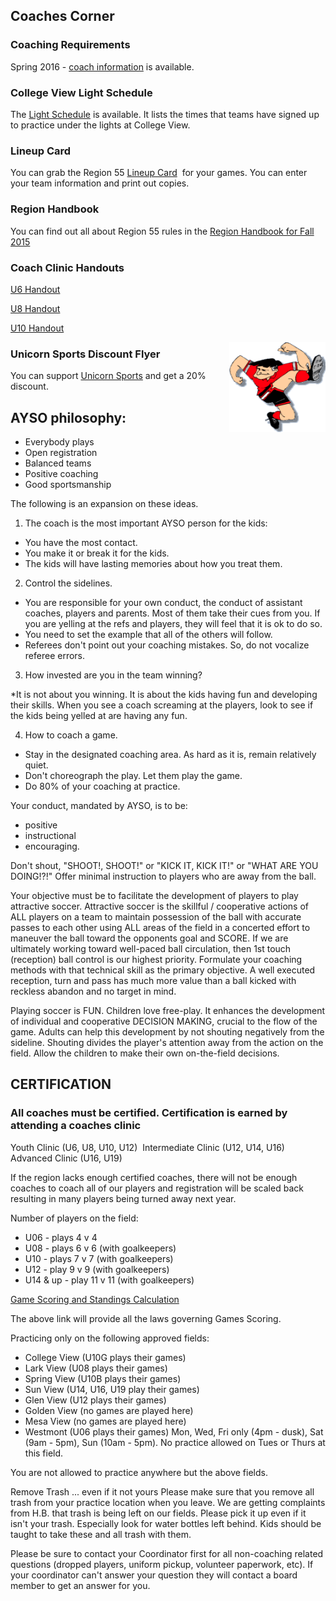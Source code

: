 ## Coaches Corner

### Coaching Requirements

Spring 2016 - [coach information](/docs/Spring2016/Spring-Coaches-2016-v2.pdf) is available.

<!--
Fall 2015 - [coaching infomation](/coach/CoachingRequirements-2015Registration.pdf). Who can coach and what do I need?

### Supercamp Flyer 2015
Check out the [Supercamp Flyer](/docs/Spring2015/supercamp_flyer2015.pdf) for information about the Supercamp happening Feb 27 - March 1.
-->

### College View Light Schedule

The [Light Schedule](docs/Fall2015/CollegeViewLightSchedule.pdf) is available. It lists the times that teams have signed up to practice under the lights at College View.

### Lineup Card

You can grab the Region 55 [Lineup Card](/coach/Region_55_Lineup_Card.pdf)  for your games. You can enter your team information and print out copies.

### Region Handbook

You can find out all about Region 55 rules in the [Region Handbook for Fall 2015](/docs/Fall2015/AYSOR55RegionHandbook2015.pdf)

<!--
### Coaching Requirements

[Fall 2014 - address updated-](/docs/Fall2014/CoachingRequirements-2014Registration-revised2.pdf) coaching infomation. Who can coach and what do I need?

## Coach Training Schedules

### Saturday, July 19, 2014 at College View (6852 Lennox Drive, Huntington Beach, CA)

Coach Meeting to begin at 9:00 AM with training to follow shortly thereafter (approximately
10:00 AM).

* Meeting for all Divisions: 9:00 - 10:00
* U6 Coach Training - 10:00 - 12:00
* U8 Coach Training - 10:00 - 12:00
* U10 Coach Training - 10:00 - 1:00
* U12 Coach Training - 10:00 - 3:00

### Wednesday, July 30, 2014 at College View (6852 Lennox Drive, Huntington Beach, CA)
Meeting to begin at 5:00 pm with training to follow shortly thereafter (approximately 6:00 pm).

* Meeting for all Divisions: 5:00 - 6:00
* U6 Coach Training - 6:00 - 8:00
* U8 Coach Training - 6:00 - 8:00
* U10 Coach Training - No class offered on this date. Can be taken in any other AYSO Region.
* U12 Coach Training - No class offered on this date. Can be taken in any other AYSO Region.

### Additional Training Dates

TBD - [Region 143](http://www.ayso143.org)

August 2nd-3rd - Area K Supercamp, Fountain Valley High School, CA. U10, U12, Intermediate,
Advanced Coach Training only (http://www.ayso11k.org/supercamp/supercamp.shtml) Times to
be determined.
-->

<!--
### All-Star Program (U-10 to U-14)

Tryouts for the Fall 2013 All-Star teams are scheduled for Sunday, November 10 and Sunday, November 17. [More information](http://ayso55.org/docs/AYSO_Region_55_All-Star_Program_Fall_2013.pdf)

## Playoff Information

[U10 Playoffs](/docs/2013_U10_Playoffs_100913.pdf)

[U12 Playoffs](/docs/2013_U12_Playoffs_100913.pdf)

[U14 Playoffs](/docs/2013_U14_Playoffs_100913.pdf)

### Fall 2013 Light Schedule (College View)
[Fall 2013 Light Schedule effective 10/09/13](/docs/2013_Light_Schedule_100913.pdf)
-->


### Coach Clinic Handouts</h3>

[U6 Handout](/coach/U06%20Coach%20Clinic%20Handout%202012.pdf)

[U8 Handout](/coach/U08%20Coach%20Clinic%20Handout%202012.pdf) 


[U10 Handout](/coach/U10%20Coach%20Clinic%20Handout%202012.pdf)

<img height="144" src="/images/cartoonp.gif" style="float:right" width="154" />

### Unicorn Sports Discount Flyer
You can support [Unicorn Sports](/coach/unicorn_2012.pdf) and get a 20% discount.

## AYSO philosophy:
+ Everybody plays
+ Open registration
+ Balanced teams
+ Positive coaching
+ Good sportsmanship

The following is an expansion on these ideas.

1. The coach is the most important AYSO person for the kids: 

* You have the most contact. 
* You make it or break it for the kids. 
* The kids will have lasting memories about how you treat them.

2. Control the sidelines.

* You are responsible for your own conduct, the conduct of assistant coaches, players and parents. Most of them take their cues from you. If you are yelling at the refs and players, they will feel that it is ok to do so.
* You need to set the example that all of the others will follow.
* Referees don't point out your coaching mistakes. So, do not vocalize referee errors.

3. How invested are you in the team winning?

*It is not about you winning. It 
is about the kids having fun and developing their skills. When you 
see a coach screaming at the players, look to see if the kids 
 being yelled at are having any fun.

4. How to coach a game.

* Stay in the designated coaching area. As hard as it is, remain relatively quiet.
* Don't choreograph the play. Let them play the game. 
* Do 80% of your coaching at practice. 

Your conduct, mandated by AYSO, is to be:

+ positive
+ instructional
+ encouraging. 

Don't shout, "SHOOT!, SHOOT!" or "KICK IT, KICK IT!" or "WHAT ARE YOU DOING!?!" Offer minimal instruction to players who are away from the ball.

Your objective must be to facilitate the development of players to play attractive 
soccer. Attractive soccer is the skillful / cooperative actions of ALL players on a team to maintain possession of the ball with accurate passes to each other using ALL areas of the field in a concerted effort to maneuver the ball toward the opponents goal and SCORE. If we are ultimately working toward well-paced ball circulation, then 1st touch (reception) ball control is our highest priority. Formulate your coaching methods with that technical skill as the primary objective. A well executed reception, turn and pass has much more value than a ball kicked with reckless abandon and no target in mind.

Playing soccer is FUN. Children love free-play. It enhances the 
development of individual and cooperative DECISION MAKING, 
crucial to the flow of the game. Adults can help this development by not shouting 
negatively from the sideline. Shouting divides the player's 
attention away from the action on the field. Allow the children to 
make their own on-the-field decisions.

## CERTIFICATION

### All coaches must be certified. Certification is earned by attending a coaches clinic

Youth Clinic (U6, U8, U10, U12) 
Intermediate Clinic (U12, U14, U16)
Advanced Clinic (U16, U19)

If the region lacks enough certified coaches, there will not be enough coaches to coach all of our players and registration will be scaled back resulting in many players being turned away next year.

Number of players on the field:
+ U06 - plays 4 v 4 
+ U08 - plays 6 v 6 (with goalkeepers)
+ U10 - plays 7 v 7 (with goalkeepers)
+ U12 - play 9 v 9 (with goalkeepers)
+ U14 &amp; up - play 11 v 11 (with goalkeepers)


[Game Scoring and Standings Calculation](/coach/GameScoring.html)

The above link will provide all the laws governing Games Scoring.

Practicing only on the following approved fields:

* College View (U10G plays their games) 
* Lark View (U08 plays their games) 
* Spring View (U10B plays their games) 
* Sun View (U14, U16, U19 play their games) 
* Glen View (U12 plays their games) 
* Golden View (no games are played here) 
* Mesa View (no games are played here) 
* Westmont (U06 plays their games) Mon, Wed, Fri only (4pm - dusk), 
  Sat (9am - 5pm), Sun (10am - 5pm). No practice allowed on Tues or 
  Thurs at this field.

You are not allowed to practice anywhere but the above fields.

Remove Trash ... even if it not yours
Please make sure that you remove all trash from your practice 
location when you leave. We are getting complaints from H.B. that 
trash is being left on our fields. Please pick it up even if it 
isn't your trash. Especially look for water bottles left behind. 
Kids should be taught to take these and all trash with them. 

Please be sure to contact your Coordinator first for all 
non-coaching related questions (dropped players, uniform pickup, 
volunteer paperwork, etc). If your coordinator can't answer your 
question they will contact a board member to get an answer for you.
